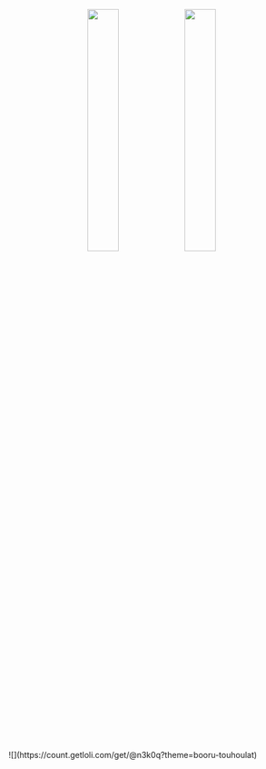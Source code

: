 <p align="center" width="100%">
    <img width="33%" src="https://img.shields.io/badge/Ukrainian-%23ff0d00?style=for-the-badge&label=90%25"> 
    <img width="33%" src="https://img.shields.io/badge/English-%230000ff?style=for-the-badge&label=10%25">
</p>
![](https://count.getloli.com/get/@n3k0q?theme=booru-touhoulat)
